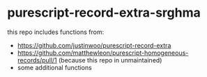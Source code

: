 # purescript-record-extra-srghma

this repo includes functions from:
- https://github.com/justinwoo/purescript-record-extra
- https://github.com/matthewleon/purescript-homogeneous-records/pull/1 (because this repo in unmaintained)
- some additional functions
